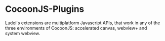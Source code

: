 CocoonJS-Plugins
================

Ludei's extensions are multiplatform Javascript APIs, that work in any of the three environments of CocoonJS: accelerated canvas, webview+ and system webview. 
